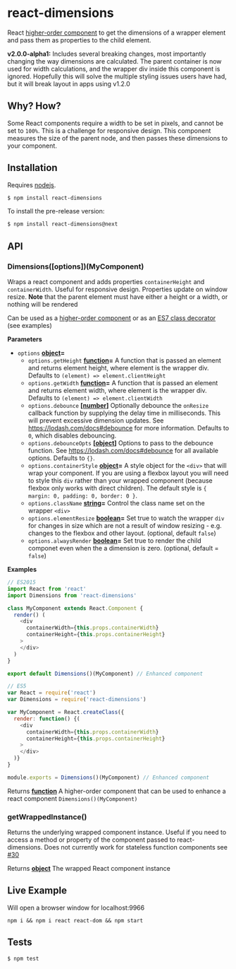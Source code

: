# react-dimensions

React [higher-order component](https://gist.github.com/sebmarkbage/ef0bf1f338a7182b6775) to get the dimensions of a wrapper element and pass them as properties to the child element.

**v2.0.0-alpha1:** Includes several breaking changes, most importantly changing the way dimensions are calculated. The parent container is now used for width calculations, and the wrapper div inside this component is ignored. Hopefully this will solve the multiple styling issues users have had, but it will break layout in apps using v1.2.0

## Why? How?

Some React components require a width to be set in pixels, and cannot be set to `100%`. This is a challenge for responsive design. This component measures the size of the parent node, and then passes these dimensions to your component.

## Installation

Requires [nodejs](http://nodejs.org/).

```sh
$ npm install react-dimensions
```

To install the pre-release version:

```sh
$ npm install react-dimensions@next
```

## API

### Dimensions([options])(MyComponent)

Wraps a react component and adds properties `containerHeight` and
`containerWidth`. Useful for responsive design. Properties update on
window resize. **Note** that the parent element must have either a
height or a width, or nothing will be rendered

Can be used as a
[higher-order component](http://babeljs.io/blog/2015/06/07/react-on-es6-plus/#property-initializers)
or as an [ES7 class decorator](https://github.com/wycats/javascript-decorators)
(see examples)

**Parameters**

-   `options` **[object](https://developer.mozilla.org/en-US/docs/Web/JavaScript/Reference/Global_Objects/Object)=**
    -   `options.getHeight` **[function](https://developer.mozilla.org/en-US/docs/Web/JavaScript/Reference/Statements/function)=** A function that is passed an element and returns element
        height, where element is the wrapper div. Defaults to `(element) => element.clientHeight`
    -   `options.getWidth` **[function](https://developer.mozilla.org/en-US/docs/Web/JavaScript/Reference/Statements/function)=** A function that is passed an element and returns element
        width, where element is the wrapper div. Defaults to `(element) => element.clientWidth`
    -   `options.debounce` **\[[number](https://developer.mozilla.org/en-US/docs/Web/JavaScript/Reference/Global_Objects/Number)]** Optionally debounce the `onResize` callback function by
        supplying the delay time in milliseconds. This will prevent excessive dimension
        updates. See <https://lodash.com/docs#debounce> for more information. Defaults to `0`, which disables debouncing.
    -   `options.debounceOpts` **\[[object](https://developer.mozilla.org/en-US/docs/Web/JavaScript/Reference/Global_Objects/Object)]** Options to pass to the debounce function. See
        <https://lodash.com/docs#debounce> for all available options. Defaults to `{}`.
    -   `options.containerStyle` **[object](https://developer.mozilla.org/en-US/docs/Web/JavaScript/Reference/Global_Objects/Object)=** A style object for the `<div>` that will wrap your component.
        If you are using a flexbox layout you will need to style this `div` rather than your wrapped component (because flexbox only works with direct children). The default style is
        `{ margin: 0, padding: 0, border: 0 }`.
    -   `options.className` **[string](https://developer.mozilla.org/en-US/docs/Web/JavaScript/Reference/Global_Objects/String)=** Control the class name set on the wrapper `<div>`
    -   `options.elementResize` **[boolean](https://developer.mozilla.org/en-US/docs/Web/JavaScript/Reference/Global_Objects/Boolean)=** Set true to watch the wrapper `div` for changes in
        size which are not a result of window resizing - e.g. changes to the flexbox and other layout. (optional, default `false`)
    -   `options.alwaysRender` **[boolean](https://developer.mozilla.org/en-US/docs/Web/JavaScript/Reference/Global_Objects/Boolean)=** Set true to render the child componet even when the 
          a dimension is zero. (optional, default = `false`)

**Examples**

```javascript
// ES2015
import React from 'react'
import Dimensions from 'react-dimensions'

class MyComponent extends React.Component {
  render() (
    <div
      containerWidth={this.props.containerWidth}
      containerHeight={this.props.containerHeight}
    >
    </div>
  )
}

export default Dimensions()(MyComponent) // Enhanced component
```

```javascript
// ES5
var React = require('react')
var Dimensions = require('react-dimensions')

var MyComponent = React.createClass({
  render: function() {(
    <div
      containerWidth={this.props.containerWidth}
      containerHeight={this.props.containerHeight}
    >
    </div>
  )}
}

module.exports = Dimensions()(MyComponent) // Enhanced component
```

Returns **[function](https://developer.mozilla.org/en-US/docs/Web/JavaScript/Reference/Statements/function)** A higher-order component that can be
used to enhance a react component `Dimensions()(MyComponent)`

### getWrappedInstance()

Returns the underlying wrapped component instance.
Useful if you need to access a method or property of the component
passed to react-dimensions. Does not currently work for stateless function components see [#30](https://github.com/digidem/react-dimensions/issues/30)

Returns **[object](https://developer.mozilla.org/en-US/docs/Web/JavaScript/Reference/Global_Objects/Object)** The wrapped React component instance

## Live Example

Will open a browser window for localhost:9966

`npm i && npm i react react-dom && npm start`

## Tests

```sh
$ npm test
```
